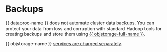 # Backups

{{ dataproc-name }} does not automate cluster data backups. You can protect your data from loss and corruption with standard Hadoop tools for creating backups and store them using [{{ objstorage-full-name }}](https://cloud.yandex.ru/services/storage).

{{ objstorage-name }} [services are charged separately](../../storage/pricing.md).

